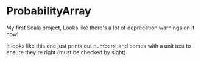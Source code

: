 # ProbabilityArray

My first Scala project, Looks like there's a lot of deprecation warnings on it now!

It looks like this one just prints out numbers, and comes with a unit test to ensure they're right (must be checked by sight)
